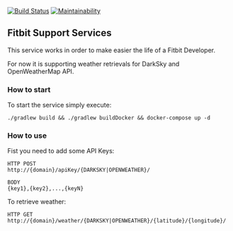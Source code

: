 [![Build Status](https://travis-ci.org/flaviojmendes/fitbit-support-services.svg?branch=master)](https://travis-ci.org/flaviojmendes/fitbit-support-services)
[![Maintainability](https://api.codeclimate.com/v1/badges/b930af797dd812d9b2b5/maintainability)](https://codeclimate.com/github/flaviojmendes/fitbit-support-services/maintainability)

## Fitbit Support Services

This service works in order to make easier the life of a Fitbit Developer.

For now it is supporting weather retrievals for DarkSky and OpenWeatherMap API.


### How to start

To start the service simply execute:

```
./gradlew build && ./gradlew buildDocker && docker-compose up -d
```

### How to use

Fist you need to add some API Keys:

```
HTTP POST
http://{domain}/apiKey/{DARKSKY|OPENWEATHER}/

BODY
{key1},{key2},...,{keyN}

```

To retrieve weather:

```
HTTP GET
http://{domain}/weather/{DARKSKY|OPENWEATHER}/{latitude}/{longitude}/

```
